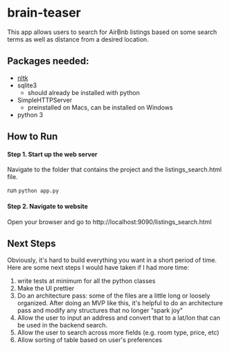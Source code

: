 # brain-teaser
This app allows users to search for AirBnb listings based on some search terms as well as distance from a desired location.

## Packages needed:
- [nltk](https://www.nltk.org/install.html)
- sqlite3
    - should already be installed with python
- SimpleHTTPServer
    - preinstalled on Macs, can be installed on Windows
- python 3
    
## How to Run
#### Step 1. Start up the web server
Navigate to the folder that contains the project and the listings_search.html file.

run `python app.py`

#### Step 2. Navigate to website
Open your browser and go to http://localhost:9090/listings_search.html

## Next Steps
Obviously, it's hard to build everything you want in a short period of time. Here are some next steps I would have taken if I had more time:
1. write tests at minimum for all the python classes
2. Make the UI prettier
3. Do an architecture pass: some of the files are a little long or loosely organized. After doing an MVP like this, it's helpful to do an architecture pass and modify any structures that no longer "spark joy"
4. Allow the user to input an address and convert that to a lat/lon that can be used in the backend search.
5. Allow the user to search across more fields (e.g. room type, price, etc)
6. Allow sorting of table based on user's preferences


